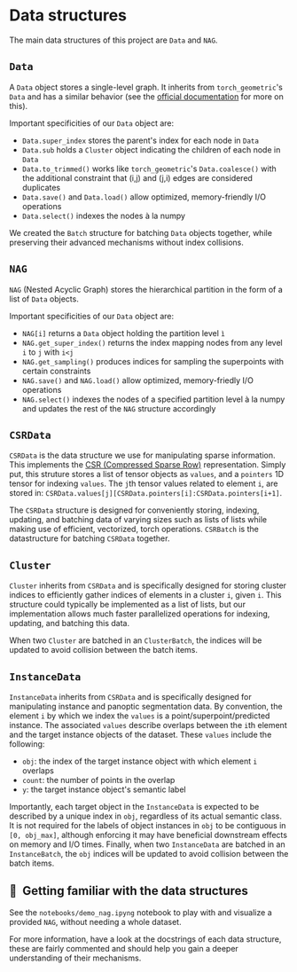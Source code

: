 # Data structures

The main data structures of this project are `Data` and `NAG`.

## `Data`
A `Data` object stores a single-level graph. 
It inherits from `torch_geometric`'s `Data` and has a similar behavior (see the
[official documentation](https://pytorch-geometric.readthedocs.io/en/latest/generated/torch_geometric.data.Data.html#torch_geometric.data.Data) 
for more on this). 

Important specificities of our `Data` object are:
- `Data.super_index` stores the parent's index for each node in `Data`
- `Data.sub` holds a `Cluster` object indicating the children of each node in `Data`
- `Data.to_trimmed()` works like `torch_geometric`'s `Data.coalesce()` with the additional constraint that (i,j) and (j,i) edges are considered duplicates
- `Data.save()` and `Data.load()` allow optimized, memory-friendly I/O operations
- `Data.select()` indexes the nodes à la numpy

We created the `Batch` structure for batching `Data` objects together, while preserving their advanced mechanisms without index collisions. 

## `NAG`
`NAG` (Nested Acyclic Graph) stores the hierarchical partition in the form of a 
list of `Data` objects.

Important specificities of our `Data` object are:
- `NAG[i]` returns a `Data` object holding the partition level `ì`
- `NAG.get_super_index()` returns the index mapping nodes from any level `i` to `j` with `i<j`
- `NAG.get_sampling()` produces indices for sampling the superpoints with certain constraints
- `NAG.save()` and `NAG.load()` allow optimized, memory-friedly I/O operations
- `NAG.select()` indexes the nodes of a specified partition level à la numpy and updates the rest of the `NAG` structure accordingly

## `CSRData`
`CSRData` is the data structure we use for manipulating sparse information. This implements the [CSR (Compressed Sparse Row)](https://en.wikipedia.org/wiki/Sparse_matrix) representation. Simply put, this struture stores a list of tensor objects as `values`, and a `pointers` 1D tensor for indexing `values`. The `j`th tensor values related to element `i`, are stored in: `CSRData.values[j][CSRData.pointers[i]:CSRData.pointers[i+1]`.

The `CSRData` structure is designed for conveniently storing, indexing, updating, and batching data of varying sizes such as lists of lists while making use of efficient, vectorized, torch operations. `CSRBatch` is the datastructure for batching `CSRData` together.

## `Cluster`
`Cluster` inherits from `CSRData` and is specifically designed for storing cluster indices to efficiently gather indices of elements in a cluster `i`, given `i`. This structure could typically be implemented as a list of lists, but our implementation allows much faster parallelized operations for indexing, updating, and batching this data.

When two `Cluster` are batched in an `ClusterBatch`, the indices will be updated to avoid collision between the batch items.

## `InstanceData`
`InstanceData` inherits from `CSRData` and is specifically designed for manipulating instance and panoptic segmentation data. By convention, the element `i` by which we index the `values` is a point/superpoint/predicted instance. The associated `values` describe overlaps between the `i`th element and the target instance objects of the dataset. These `values` include the following:

- `obj`: the index of the target instance object with which element `i` overlaps
- `count`: the number of points in the overlap
- `y`: the target instance object's semantic label

Importantly, each target object in the `InstanceData` is expected to be described by a unique index in `obj`, regardless of its actual semantic class.
It is not required for the labels of object instances in `obj` to be contiguous in `[0, obj_max]`, although enforcing it may have beneficial downstream effects on memory and I/O times.
Finally, when two `InstanceData` are batched in an `InstanceBatch`, the `obj` indices will be updated to avoid collision between the batch items.

## 🚀  Getting familiar with the data structures
See the `notebooks/demo_nag.ipyng` notebook to play with and visualize a 
provided `NAG`, without needing a whole dataset.

For more information, have a look at the docstrings of each data structure, these are fairly commented and should help you gain a deeper understanding of their mechanisms.
